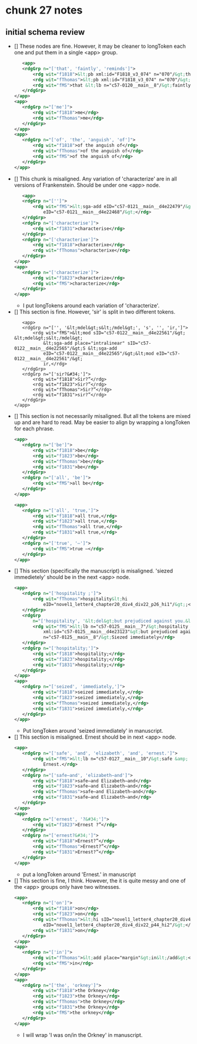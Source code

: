 # chunk 27 notes
## initial schema review
- [] These nodes are fine. However, it may be cleaner to longToken each one and put them in a single &lt;app&gt; group.
	 ```xml
        <app>
		<rdgGrp n="['that', 'faintly', 'reminds']">
			<rdg wit="f1818">&lt;pb xml:id="F1818_v3_074" n="070"/&gt;that faintly reminds</rdg>
			<rdg wit="fThomas">&lt;pb xml:id="F1818_v3_074" n="070"/&gt;that faintly reminds</rdg>
			<rdg wit="fMS">that &lt;lb n="c57-0120__main__8"/&gt;faintly reminds</rdg>
		</rdgGrp>
	</app>
	<app>
		<rdgGrp n="['me']">
			<rdg wit="f1818">me</rdg>
			<rdg wit="fThomas">me</rdg>
		</rdgGrp>
	</app>
	<app>
		<rdgGrp n="['of', 'the', 'anguish', 'of']">
			<rdg wit="f1818">of the anguish of</rdg>
			<rdg wit="fThomas">of the anguish of</rdg>
			<rdg wit="fMS">of the anguish of</rdg>
		</rdgGrp>
	</app>
	```
- [] This chunk is misaligned. Any variation of 'characterize' are in all versions of Frankenstein. Should be under one &lt;app&gt; node.  
	 ```xml
        <app>
		<rdgGrp n="['']">
			<rdg wit="fMS">&lt;sga-add eID="c57-0121__main__d4e22479"/&gt;&lt;mod
				eID="c57-0121__main__d4e22468"/&gt;</rdg>
		</rdgGrp>
		<rdgGrp n="['characterise']">
			<rdg wit="f1831">characterise</rdg>
		</rdgGrp>
		<rdgGrp n="['characterixe']">
			<rdg wit="f1818">characterixe</rdg>
			<rdg wit="fThomas">characterixe</rdg>
		</rdgGrp>
	</app>
	<app>
		<rdgGrp n="['characterize']">
			<rdg wit="f1823">characterize</rdg>
			<rdg wit="fMS">characterize</rdg>
		</rdgGrp>
	</app>	
	```
    - I put longTokens around each variation of 'characterize'. 	
- [] This section is fine. However, 'sir' is split in two different tokens. 
	 ```
	 	<app>
		<rdgGrp n="['', '&lt;mdel&gt;s&lt;/mdel&gt;', 's', '', 'ir,']">
			<rdg wit="fMS">&lt;mod sID="c57-0122__main__d4e22561"/&gt; &lt;mdel&gt;s&lt;/mdel&gt;
				&lt;sga-add place="intralinear" sID="c57-0122__main__d4e22565"/&gt;S &lt;sga-add
				eID="c57-0122__main__d4e22565"/&gt;&lt;mod eID="c57-0122__main__d4e22561"/&gt;
				ir,</rdg>
		</rdgGrp>
		<rdgGrp n="['sir?&#34;']">
			<rdg wit="f1818">Sir?”</rdg>
			<rdg wit="f1823">Sir?”</rdg>
			<rdg wit="fThomas">Sir?”</rdg>
			<rdg wit="f1831">sir?”</rdg>
		</rdgGrp>
	</app>
	```
- [] This section is not necessarily misaligned. But all the tokens are mixed up and are hard to read. May be easier to align by wrapping a longToken for each phrase.
	 ```xml
	<app>
		<rdgGrp n="['be']">
			<rdg wit="f1818">be</rdg>
			<rdg wit="f1823">be</rdg>
			<rdg wit="fThomas">be</rdg>
			<rdg wit="f1831">be</rdg>
		</rdgGrp>
		<rdgGrp n="['all', 'be']">
			<rdg wit="fMS">all be</rdg>
		</rdgGrp>
	</app>

	<app>
		<rdgGrp n="['all', 'true,']">
			<rdg wit="f1818">all true,</rdg>
			<rdg wit="f1823">all true,</rdg>
			<rdg wit="fThomas">all true,</rdg>
			<rdg wit="f1831">all true,</rdg>
		</rdgGrp>
		<rdgGrp n="['true', '–']">
			<rdg wit="fMS">true –</rdg>
		</rdgGrp>
	</app>
	```
- [] This section (specifically the manuscript) is misaligned. 'siezed immedietely' should be in the next &lt;app&gt; node. 
	 ```xml
	<app>
		<rdgGrp n="['hospitality ;']">
			<rdg wit="fThomas">hospitality&lt;hi
				eID="novel1_letter4_chapter20_div4_div22_p26_hi1"/&gt;;</rdg>
		</rdgGrp>
		<rdgGrp
			n="['hospitality', '&lt;del&gt;but prejudiced against you.&lt;/del&gt;', 'siezed', 'immediately']">
			<rdg wit="fMS">&lt;lb n="c57-0125__main__7"/&gt;hospitality &lt;del rend="strikethrough"
				xml:id="c57-0125__main__d4e23123"&gt;but prejudiced against you.&lt;/del&gt; &lt;lb
				n="c57-0125__main__8"/&gt;Siezed immediately</rdg>
		</rdgGrp>
		<rdgGrp n="['hospitality;']">
			<rdg wit="f1818">hospitality;</rdg>
			<rdg wit="f1823">hospitality;</rdg>
			<rdg wit="f1831">hospitality;</rdg>
		</rdgGrp>
	</app>
	<app>
		<rdgGrp n="['seized', 'immediately,']">
			<rdg wit="f1818">seized immediately,</rdg>
			<rdg wit="f1823">seized immediately,</rdg>
			<rdg wit="fThomas">seized immediately,</rdg>
			<rdg wit="f1831">seized immediately,</rdg>
		</rdgGrp>
	</app>
	```
    - Put longToken around 'seized immediately' in manuscript.	
- [] This section is misaligned. Ernest should be in next &lt;app&gt; node. 
	 ```xml
	<app>
		<rdgGrp n="['safe', 'and', 'elizabeth', 'and', 'ernest.']">
			<rdg wit="fMS">&lt;lb n="c57-0127__main__10"/&gt;safe &amp; Elizabeth &amp;
				Ernest.</rdg>
		</rdgGrp>
		<rdgGrp n="['safe—and', 'elizabeth—and']">
			<rdg wit="f1818">safe—and Elizabeth—and</rdg>
			<rdg wit="f1823">safe—and Elizabeth—and</rdg>
			<rdg wit="fThomas">safe—and Elizabeth—and</rdg>
			<rdg wit="f1831">safe—and Elizabeth—and</rdg>
		</rdgGrp>
	</app>
	<app>
		<rdgGrp n="['ernest', '?&#34;']">
			<rdg wit="f1823">Ernest ?”</rdg>
		</rdgGrp>
		<rdgGrp n="['ernest?&#34;']">
			<rdg wit="f1818">Ernest?”</rdg>
			<rdg wit="fThomas">Ernest?”</rdg>
			<rdg wit="f1831">Ernest?”</rdg>
		</rdgGrp>
	</app>
	```
    - put a longToken around 'Ernest.' in manuscript 
- [] This section is fine, I think. However, the it is quite messy and one of the &lt;app&gt; groups only have two witnesses.
	 ```xml
	<app>
		<rdgGrp n="['on']">
			<rdg wit="f1818">on</rdg>
			<rdg wit="f1823">on</rdg>
			<rdg wit="fThomas">&lt;hi sID="novel1_letter4_chapter20_div4_div22_p44_hi2"/&gt;on&lt;hi
				eID="novel1_letter4_chapter20_div4_div22_p44_hi2"/&gt;</rdg>
			<rdg wit="f1831">on</rdg>
		</rdgGrp>
	</app>
	<app>
		<rdgGrp n="['in']">
			<rdg wit="fThomas">&lt;add place="margin"&gt;in&lt;/add&gt;</rdg>
			<rdg wit="fMS">in</rdg>
		</rdgGrp>
	</app>
	<app>
		<rdgGrp n="['the', 'orkney']">
			<rdg wit="f1818">the Orkney</rdg>
			<rdg wit="f1823">the Orkney</rdg>
			<rdg wit="fThomas">the Orkney</rdg>
			<rdg wit="f1831">the Orkney</rdg>
			<rdg wit="fMS">the orkney</rdg>
		</rdgGrp>
	</app>
	```
    - I will wrap 'I was on/in the Orkney' in manuscript.	
